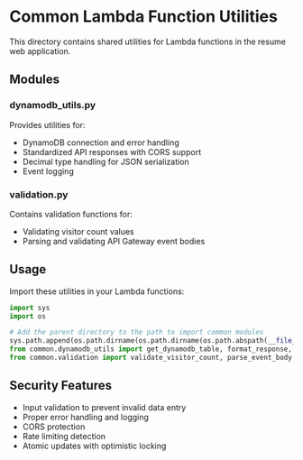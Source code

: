 # Common Lambda Function Utilities

This directory contains shared utilities for Lambda functions in the resume web application.

## Modules

### dynamodb_utils.py
Provides utilities for:
- DynamoDB connection and error handling
- Standardized API responses with CORS support
- Decimal type handling for JSON serialization
- Event logging

### validation.py
Contains validation functions for:
- Validating visitor count values
- Parsing and validating API Gateway event bodies

## Usage

Import these utilities in your Lambda functions:

```python
import sys
import os

# Add the parent directory to the path to import common modules
sys.path.append(os.path.dirname(os.path.dirname(os.path.abspath(__file__))))
from common.dynamodb_utils import get_dynamodb_table, format_response, log_event
from common.validation import validate_visitor_count, parse_event_body
```

## Security Features

- Input validation to prevent invalid data entry
- Proper error handling and logging
- CORS protection
- Rate limiting detection
- Atomic updates with optimistic locking
